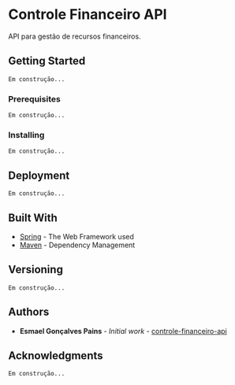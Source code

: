 # Controle Financeiro API

API para gestão de recursos financeiros.

## Getting Started

```
Em construção...
```

### Prerequisites

```
Em construção...
```

### Installing

```
Em construção...
```

## Deployment

```
Em construção...
```

## Built With

* [Spring](http://spring.io/projects) - The Web Framework used
* [Maven](https://maven.apache.org/) - Dependency Management

## Versioning

```
Em construção...
```

## Authors

* **Esmael Gonçalves Pains** - *Initial work* - [controle-financeiro-api](https://github.com/esmaelgoncalves)


## Acknowledgments

```
Em construção...
```
